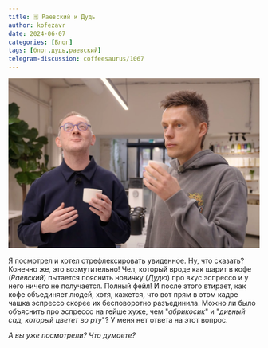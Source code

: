```yaml
---
title: 🗒 Раевский и Дудь
author: kofezavr
date: 2024-06-07
categories: [Блог]
tags: [блог,дудь,раевский]
telegram-discussion: coffeesaurus/1067
--- 
```

![Раевский и Дудь](/assets/img/posts/24/06/vdud.jpg)

Я посмотрел и хотел отрефлексировать увиденное. Ну, что сказать? Конечно же, это возмутительно! Чел, который вроде как шарит в кофе (*Раевский*) пытается пояснить новичку (*Дудю*) про вкус эспрессо и у него ничего не получается. Полный фейл! И после этого втирает, как кофе объединяет людей, хотя, кажется, что вот прям в этом кадре чашка эспрессо скорее их бесповоротно разъединила. Можно ли было объяснить про эспрессо на гейше хуже, чем "*абрикосик*" и "*дивный сад, который цветет во рту*"? У меня нет ответа на этот вопрос.

*А вы уже посмотрели? Что думаете?*